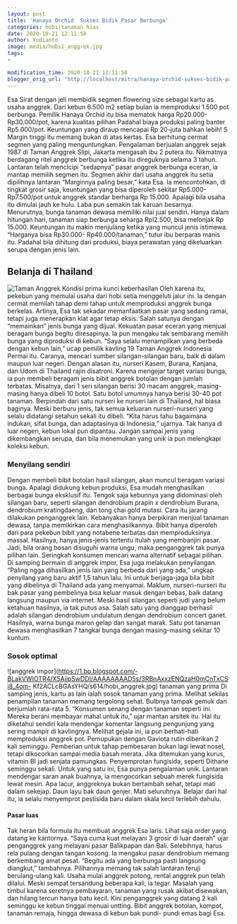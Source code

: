 ```yaml
---
layout: post
title: 'Hanaya Orchid  Sukses Bidik Pasar Berbunga'
categories: hobi|tanaman hias
date: 2020-10-21 12:11:58
author: Yudianto
image: media/hobi1_anggrek.jpg
tags:
- 

modification_time: 2020-10-21 12:11:58
blogger_orig_url: "http://localhost/mitra/hanaya-orchid-sukses-bidik-pasar.html"
---
```


Esa Sirat dengan jeli membidik segmen flowering size sebagai kartu as usaha
anggrek. Dari kebun 6.500 m2 setiap bulan ia memproduksi 1.500 pot berbunga.
Pemilik Hanaya Orchid itu bisa mematok harga Rp20.000-Rp30.000/pot, karena
kualitas pilihan Padahal biaya produksi paling banter Rp5.000/pot. Keuntungan
yang diraup mencapai Rp 20-juta bahkan lebih! S Margin tinggi itu memang bukan
di atas kertas. Esa berhitung cermat segmen yang paling menguntungkan.
Pengalaman berjualan anggrek sejak 1987 di Taman Anggrek Slipi, Jakarta
mengasah ibu 2 putera itu. Nikmatnya berdagang ritel anggrek berbunga ketika
itu direguknya selama 3 tahun. Lantaran telah mencicipi “sedapnya” pasar
anggrek berbunga eceran, ia mantap memilih segmen itu. Segmen akhir dari usaha
anggrek itu setia dipilihnya lantaran “Marginnya paling besar,” kata Esa. Ia
mencontohkan, di tingkat grosir saja, keuntungan yang bisa diperoleh sekitar
Rp5.000-Rp7.500/pot untuk anggrek standar berharga Rp 15.000. Apalagi bila
usaha itu dimulai jauh ke hulu. Laba pun semakin tak karuan besarnya.
Menurutnya, bunga tanaman dewasa memiliki nilai jual sendiri. Hanya dalam
hitungan hari, tanaman siap berbunga seharga Rpl2.500, bisa melonjak Rp
15.000. Keuntungan itu makin menjulang ketika yang muncul jenis istimewa.
“Harganya bisa Rp30.000- Rp40.000/tanaman,” tutur ibu berparas manis itu.
Padahal bila dihitung dari produksi, biaya perawatan yang dikeluarkan serupa
dengan jenis lain.

## Belanja di Thailand

![Taman
Anggrek](https://1.bp.blogspot.com/-T9r8n94X7Hg/X5AkKhX6xzI/AAAAAAAAD54/7TsrguGl5HMhTTtMhjllbssyMMCdBHjVwCLcBGAsYHQ/s704/hobi1_anggrek.jpg)
Kondisi prima kunci keberhasilan Oleh karena itu, pekebun yang memulai usaha
dari hobi setia menggeluti jalur ini. Ia dengan cermat memilah tahap demi
tahap untuk memproduksi anggrek bunga berkelas. Artinya, Esa tak sekadar
memanfaatkan pasar yang sedang ramai, tetapi juga menerapkan kiat agar tetap
eksis. Salah satunya dengan “memainkan” jenis bunga yang dijual. Kekuatan
pasar eceran yang menjual beragam bunga begitu diresapinya. Ia pun mengaku tak
sembarang memilih bunga yang diproduksi di kebun. “Saya selalu menampilkan
yang berbeda dengan kebun lain,” ucap pemilik kavling 19 Taman Anggrek
Indonesia Permai itu. Caranya, mencari sumber silangan-silangan baru, baik di
dalam maupun luar negeri. Dengan alasan itu, nurseri Kasem, Burana, Kanjana,
dan Udom di Thailand rajin disatroni. Karena mengejar target variasi bunga, ia
pun membeli beragam jenis bibit anggrek botolan dengan jumlah terbatas.
Misalnya, dari 1 seri silangan berisi 30 macam anggrek, masing-masing hanya
dibeli 10 botol. Satu botol umumnya hanya berisi 30-40 pot tanaman. Berpindah
dari satu nurseri ke nurseri lain di Thailand, hal biasa baginya. Meski
berburu jenis, tak semua keluaran nurseri-nurseri yang selalu didatangi
setahun sekali itu dibeli. “Kita harus tahu bagaimana indukan, sifat bunga,
dan adaptasinya di Indonesia,” ujarnya. Tak hanya di luar negeri, kebun lokal
pun dipantau. Jangan sampai jenis yang dikembangkan serupa, dan bila menemukan
yang unik ia pun melengkapi koleksi kebun.

### Menyilang sendiri

Dengan membeli bibit botolan hasil silangan, akan muncul beragam variasi
bunga. Apalagi didukung kebun produksi, Esa mudah menghasilkan berbagai bunga
eksklusif itu. Tengok saja kebunnya yang didominasi oleh silangan baru,
seperti silangan dendrobium prapin x dendrobium Burana, dendrobium
kratingdaeng, dan tong chai gold mutasi. Cara itu jarang dilakukan penganggrek
lain. Kebanyakan hanya berpikiran menjual tanaman dewasa, tanpa memikirkan
cara menghasilkannya. Bibit hanya diperoleh dari para pekebun bibit yang
notabene terbatas dan memproduksinya massal. Hasilnya, hanya jenis-jenis
tertentu itulah yang membanjiri pasar. Jadi, bila orang bosan disuguhi warna
ungu, maka penganggrek tak punya pilihan lain. Seringkah konsumen mencari
warna alternatif sebagai pilihan. Di samping bermain di anggrek impor, Esa
juga melakukan penyilangan. “Paling ngga dihasilkan jenis lain yang berbeda
dari yang ada,” ungkap penyilang yang baru aktif 1,5 tahun lalu. Ini untuk
berjaga-jaga bila bibit yang dibelinya di Thailand ada yang menyamai. Maklum,
nurseri-nurseri itu bak pasar yang pembelinya bisa keluar masuk dengan bebas,
baik datang langsung maupun via internet. Meski hasil silangan seperti judi
yang belum ketahuan hasilnya, ia tak putus asa. Salah satu yang dianggap
berhasil adalah silangan dendrobium undulatum dengan dendrobium concert ganet.
Hasilnya, warna bunga maron gelap dan sangat marak. Satu pot tanaman dewasa
menghasilkan 7 tangkai bunga dengan masing-masing sekitar 10 kuntum.

### Sosok optimal

![anggrek
impor](https://1.bp.blogspot.com/-BLakVWIOTR4/X5AjjpSwDDI/AAAAAAAAD5s/3RBnAxxzENQzaH0mCnTxCSi8_4om-
Kf2ACLcBGAsYHQ/s614/hobi_anggrek.jpg) tanaman yang prima Di samping jenis,
kartu as lain ialah sosok tanaman yang prima. Melihat sekilas penampilan
tanaman memang tergolong sehat. Bulbnya tampak gemuk dan berjumlah rata-rata
5. “Konsumen senang dengan tanaman seperti ini. Mereka berani membayar mahal
untuk itu,” ujar mantan arsitek itu. Hal itu diketahui sendiri kala mendengar
komentar langsung pengunjung yang sering mampir di kavlingnya. Melihat gejala
ini, ia pun berhati-hati memproduksi anggrek pot. Pemupukan dengan Gaviota
rutin diberikan 2 kali seminggu. Pemberian untuk tahap pembesaran bukan lagi
lewat nosel, tetapi dikocorkan sampai media basah merata. Jika ditemukan yang
kurus, vitamin BI jadi senjata pamungkas. Penyemprotan fungisida, seperti
Dithane seminggu sekali. Untuk yang satu ini, Esa punya pengalaman unik.
Lantaran mendengar saran anak buahnya, ia mengocorkan sebuah merek fungisida
lewat mesin. Apa lacur, anggreknya bukan bertambah sehat, tetapi mati dalam
sekejap. Daun layu bak daun genjer. Mati seluruhnya. Belajar dari hal itu, ia
selalu menyemprot pestisida baru dalam skala kecil terlebih dahulu.

#### Pasar luas

Tak heran bila formula itu membuat anggrek Esa laris. Lihat saja order yang
datang ke kantornya. “Saya cuma kuat melayani 3 grosir di luar daerah" ujar
penganggrek yang melayani pasar Balikpapan dan Bali. Selebihnya, harus rela
pulang dengan tangan kosong. Ia mengakui pasar dendrobium memang berkembang
amat pesat. “Begitu ada yang berbunga pasti langsung diangkut,” tambahnya.
Pilihannya memang tak salah lantaran teruji berulang-ulang kali. Usaha mulai
anggrek potong, rental anggrek pun telah dilalui. Meski sempat tersandung
beberapa kali, ia tegar. Masalah yang timbul karena seretnya pembayaran,
tanaman yang rusak akibat disewakan, dan hilang tercuri hanya batu kecil. Kini
penganggrek yang datang 2 kali seminggu ke kebun tinggal menuai untting. Bibit
anggrek botolan, kompot, tanaman remaja, hingga dewasa di kebun bak pundi-
pundi emas bagi Esa.


